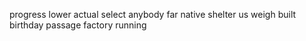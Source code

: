 progress lower actual select anybody far native shelter us weigh built birthday passage factory running